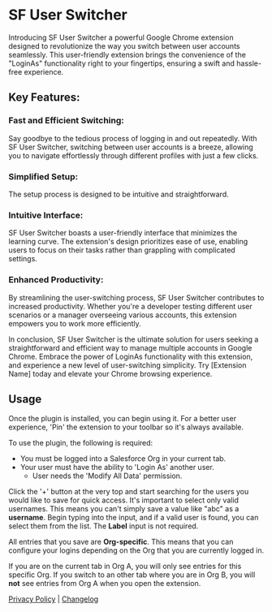 # SF User Switcher

Introducing SF User Switcher a powerful Google Chrome extension designed to revolutionize the way you switch between user accounts seamlessly. This user-friendly extension brings the convenience of the "LoginAs" functionality right to your fingertips, ensuring a swift and hassle-free experience.

## Key Features:

### Fast and Efficient Switching:

Say goodbye to the tedious process of logging in and out repeatedly. With SF User Switcher, switching between user accounts is a breeze, allowing you to navigate effortlessly through different profiles with just a few clicks.

### Simplified Setup:

The setup process is designed to be intuitive and straightforward.

### Intuitive Interface:

SF User Switcher boasts a user-friendly interface that minimizes the learning curve. The extension's design prioritizes ease of use, enabling users to focus on their tasks rather than grappling with complicated settings.

### Enhanced Productivity:

By streamlining the user-switching process, SF User Switcher contributes to increased productivity. Whether you're a developer testing different user scenarios or a manager overseeing various accounts, this extension empowers you to work more efficiently.

In conclusion, SF User Switcher is the ultimate solution for users seeking a straightforward and efficient way to manage multiple accounts in Google Chrome. Embrace the power of LoginAs functionality with this extension, and experience a new level of user-switching simplicity. Try [Extension Name] today and elevate your Chrome browsing experience.

## Usage <a name="usage"></a>

Once the plugin is installed, you can begin using it. For a better user experience, 'Pin' the extension to your toolbar so it's always available.

To use the plugin, the following is required:

-   You must be logged into a Salesforce Org in your current tab.
-   Your user must have the ability to 'Login As' another user.
    -   User needs the 'Modify All Data' permission.

Click the '+' button at the very top and start searching for the users you would like to save for quick access. It's important to select only valid usernames. This means you can't simply save a value like "abc" as a **username**. Begin typing into the input, and if a valid user is found, you can select them from the list.
The **Label** input is not required.

All entries that you save are **Org-specific**. This means that you can configure your logins depending on the Org that you are currently logged in.

If you are on the current tab in Org A, you will only see entries for this specific Org. If you switch to an other tab where you are in Org B, you will **not** see entries from Org A when you open the extension.

[Privacy Policy](PRIVACY.md) |
[Changelog](changelog.md)
